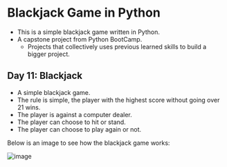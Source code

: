 # Blackjack Game in Python
  - This is a simple blackjack game written in Python.
  - A capstone project from Python BootCamp.
    -   Projects that collectively uses previous learned skills to build a bigger project.

## Day 11: Blackjack
  - A simple blackjack game.
  - The rule is simple, the player with the highest score without going over 21 wins.
  - The player is against a computer dealer.
  - The player can choose to hit or stand.
  - The player can choose to play again or not.

Below is an image to see how the blackjack game works: 

![image](https://user-images.githubusercontent.com/23037963/187540558-7499b0b6-2a8a-45f4-b5e0-bce624baf2a1.png)
